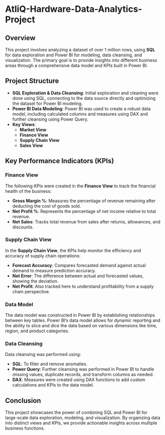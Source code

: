 # AtliQ-Hardware-Data-Analytics-Project


## Overview
This project involves analyzing a dataset of over 1 million rows, using **SQL** for data exploration and Power BI for modeling, data cleansing, and visualization. The primary goal is to provide insights into different business areas through a comprehensive data model and KPIs built in Power BI.

## Project Structure
- **SQL Exploration & Data Cleansing**: Initial exploration and cleaning were done using SQL, connecting to the data source directly and optimizing the dataset for Power BI modeling.
- **Power BI Data Modeling**: Power BI was used to create a robust data model, including calculated columns and measures using DAX and further cleansing using Power Query.
- **Key Views**:
  - **Market View**
  - **Finance View**
  - **Supply Chain View**
  - **Sales View**

## Key Performance Indicators (KPIs)

### Finance View
The following KPIs were created in the **Finance View** to track the financial health of the business:
- **Gross Margin %**: Measures the percentage of revenue remaining after deducting the cost of goods sold.
- **Net Profit %**: Represents the percentage of net income relative to total revenue.
- **Net Sales**: Tracks total revenue from sales after returns, allowances, and discounts.

### Supply Chain View
In the **Supply Chain View**, the KPIs help monitor the efficiency and accuracy of supply chain operations:
- **Forecast Accuracy**: Compares forecasted demand against actual demand to measure prediction accuracy.
- **Net Error**: The difference between actual and forecasted values, showing the deviation.
- **Net Profit**: Also tracked here to understand profitability from a supply chain perspective.

### Data Model
The data model was constructed in Power BI by establishing relationships between key tables.
Power BI’s data model allows for dynamic reporting and the ability to slice and dice the data based on various dimensions like time, region, and product categories.

### Data Cleansing
Data cleansing was performed using:
- **SQL**: To filter and remove anomalies.
- **Power Query**: Further cleansing was performed in Power BI to handle missing values, duplicate records, and transform columns as needed.
- **DAX**: Measures were created using DAX functions to add custom calculations and KPIs to the data model.

## Conclusion
This project showcases the power of combining SQL and Power BI for large-scale data exploration, modeling, and visualization. By organizing data into distinct views and KPIs, we provide actionable insights across multiple business functions.
